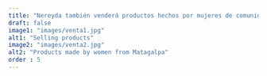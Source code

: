 ```yaml
---
title: "Nereyda también venderá productos hechos por mujeres de comunidades cercanas. Ella consiguió estas hermosas bolsas hechas a mano de Matagalpa."
draft: false
image1: "images/venta1.jpg"
alt1: "Selling products"
image2: "images/venta2.jpg"
alt2: "Products made by women from Matagalpa"
order : 5
---
```

